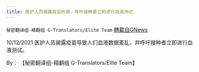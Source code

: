 ```yaml
---
title: 医护人员揭露疫苗伤害，呼吁接种者立即进行血液测试
---
```

`秘密翻译组-精翻组 G-Translators/Elite Team` [轉載自GNews](https://gnews.org/zh-hans/1592739/)

10/12/2021 医护人员揭露疫苗导致人们血液数据紊乱，并呼吁接种者立即进行血液测试。

By： 【秘密翻译组-精翻组 G-Translators/Elite Team】
